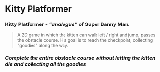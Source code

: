 # Kitty Platformer
### Kitty Platformer - _"analogue"_ of Super Banny Man.

> A 2D game in which the kitten can walk left / right and jump, passes the obstacle course. His goal is to reach the checkpoint, collecting "goodies" along the way.

### _Complete the entire obstacle course without letting the kitten die and collecting all the goodies_